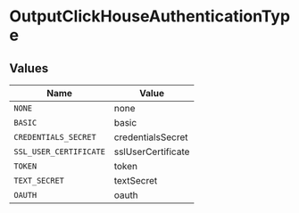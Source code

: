 # OutputClickHouseAuthenticationType


## Values

| Name                   | Value                  |
| ---------------------- | ---------------------- |
| `NONE`                 | none                   |
| `BASIC`                | basic                  |
| `CREDENTIALS_SECRET`   | credentialsSecret      |
| `SSL_USER_CERTIFICATE` | sslUserCertificate     |
| `TOKEN`                | token                  |
| `TEXT_SECRET`          | textSecret             |
| `OAUTH`                | oauth                  |